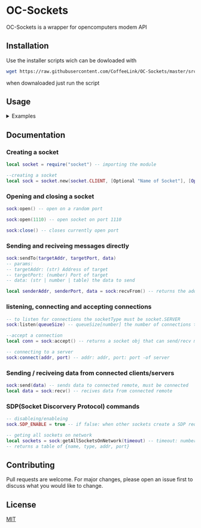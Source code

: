 # OC-Sockets

OC-Sockets is a wrapper for opencomputers modem API

## Installation

Use the installer scripts wich can be dowloaded with 
```bash
wget https://raw.githubusercontent.com/CoffeeLink/OC-Sockets/master/src/installer.lua
```
when downaloaded just run the script

## Usage
<details><summary>Examples</summary>
<br>

### A basic TCP server - client script example
server:
```lua
local socket = require("socket")

--creating a socket object
local sock = socket.Socket:new(socket.SERVER, "Socket Server Example")

--opening a specific port
sock:open(5555) --int: port

-- start listening for connections, also becomes a server object
sock:listen(5) --int: connection queue size

local conn = sock:accept() --conn: a socket obj

--sending a mesage to a connected client
conn:send("Hello world!")

local data = conn:recv() -- waits until a packet is recived or connection closed

--closing connections

conn:close() -- closes client object
sock:close() -- closes the server

print(data) -- recived data

```

client:
```lua
local socket = require("socket")

--creating a socket object
local sock = socket.Socket:new(sockets.TCP, "Socket Client Example")

--connecting
sock:connect(addr, 5555) --addr[str]: address of server, --port[int]: the port
--this returns false if failed, or if it fails sock:connected == false

--reciving
local data = sock:recv()
--sending it back
sock:send(data)

print(data) -- outputing the recived data

--closing/disconecting
-- sock:disconnect() --disconects from the server

sock:close() -- disconects and closes itself

```
</details>

## Documentation
### Creating a socket
```lua
local socket = require("socket") -- importing the module

--creating a socket
local sock = socket.new(socket.CLIENT, [Optional "Name of Socket"], [Optional Modem])
```

### Opening and closing a socket

```lua
sock:open() -- open on a random port

sock:open(1110) -- open socket on port 1110

sock:close() -- closes currently open port
```

### Sending and reciveing messages directly

```lua
sock:sendTo(targetAddr, targetPort, data)
-- params: 
-- targetAddr: (str) Address of target
-- targetPort: (number) Port of target
-- data: (str | number | table) the data to send

local senderAddr, senderPort, data = sock:recvFrom() -- returns the addr info of the sender
```

### listening, connecting and accepting connections
```lua
-- to listen for connections the socketType must be socket.SERVER
sock:listen(queueSize) -- queueSize[number] the number of connections that can wait for acception

--accept a connection
local conn = sock:accept() -- returns a socket obj that can send/recv messages

-- connecting to a server
sock:connect(addr, port) -- addr: addr, port: port -of server
```
### Sending / reciveing data from connected clients/servers
```lua
sock:send(data) -- sends data to connected remote, must be connected
local data = sock:recv() -- recives data from connected remote
```

### SDP(Socket Discorvery Protocol) commands
```lua
-- disableing/enableing
sock.SDP_ENABLE = true -- if false: when other sockets create a SDP request it wont advertise itself (privacy basically)

-- geting all sockets on network
local sockets = sock:getAllSocketsOnNetwork(timeout) -- timeout: number (default: 2 seconds)
-- returns a table of {name, type, addr, port}
```

## Contributing

Pull requests are welcome. For major changes, please open an issue first
to discuss what you would like to change.

## License

[MIT](https://choosealicense.com/licenses/mit/)
